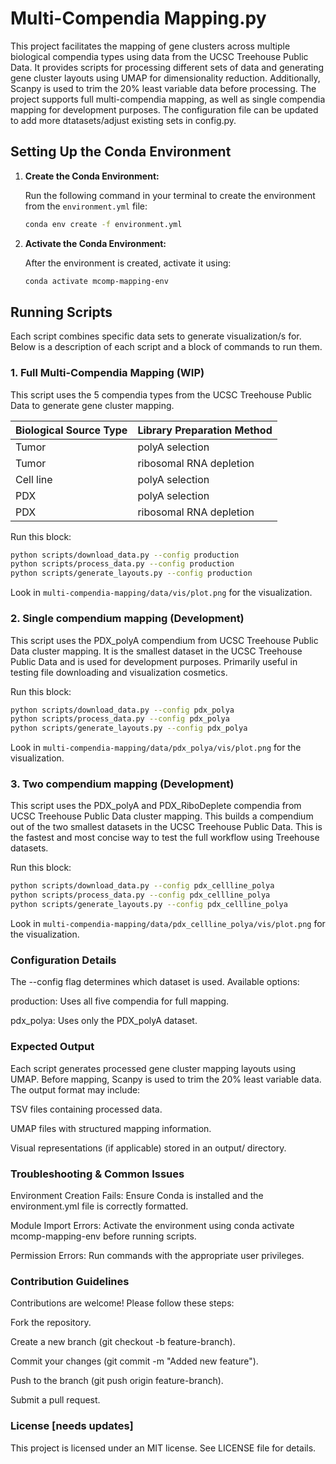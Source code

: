# Multi-Compendia Mapping.py
This project facilitates the mapping of gene clusters across multiple biological compendia types using data from the UCSC Treehouse Public Data. It provides scripts for processing different sets of data and generating gene cluster layouts using UMAP for dimensionality reduction. Additionally, Scanpy is used to trim the 20% least variable data before processing. The project supports  full multi-compendia mapping, as well as single compendia mapping for development purposes. The configuration file can be updated to add more dtatasets/adjust existing sets in config.py.

## Setting Up the Conda Environment

1. **Create the Conda Environment:**

   Run the following command in your terminal to create the environment from the `environment.yml` file:

   ```sh
   conda env create -f environment.yml
   
2. **Activate the Conda Environment:**

   After the environment is created, activate it using:

   ```sh
   conda activate mcomp-mapping-env
   ```

## Running Scripts

Each script combines specific data sets to generate visualization/s for. Below is a description of
each script and a block of commands to run them.

### 1. Full Multi-Compendia Mapping (WIP)

This script uses the 5 compendia types from the UCSC Treehouse Public Data to generate gene cluster mapping.

| Biological Source Type | Library Preparation Method       |
|------------------------|----------------------------------|
| Tumor                  | polyA selection                  |
| Tumor                  | ribosomal RNA depletion          |
| Cell line              | polyA selection                  |
| PDX                    | polyA selection                  |
| PDX                    | ribosomal RNA depletion          |

Run this block:
   ```sh
   python scripts/download_data.py --config production
   python scripts/process_data.py --config production
   python scripts/generate_layouts.py --config production
   ```
Look in `multi-compendia-mapping/data/vis/plot.png` for the visualization.


### 2. Single compendium mapping (Development)

This script uses the PDX_polyA compendium from UCSC Treehouse Public Data cluster mapping. It is the smallest dataset
in the UCSC Treehouse Public Data and is used for development purposes. Primarily useful in testing file downloading
and visualization cosmetics.

Run this block:
   ```sh
   python scripts/download_data.py --config pdx_polya
   python scripts/process_data.py --config pdx_polya
   python scripts/generate_layouts.py --config pdx_polya
   ```
Look in `multi-compendia-mapping/data/pdx_polya/vis/plot.png` for the visualization.

### 3. Two compendium mapping (Development)

This script uses the PDX_polyA and PDX_RiboDeplete compendia from UCSC Treehouse Public Data cluster mapping. This builds
a compendium out of the two smallest datasets in the UCSC Treehouse Public Data. This is the fastest and most concise
way to test the full workflow using Treehouse datasets.

Run this block:
   ```sh
   python scripts/download_data.py --config pdx_cellline_polya
   python scripts/process_data.py --config pdx_cellline_polya
   python scripts/generate_layouts.py --config pdx_cellline_polya
   ```
Look in `multi-compendia-mapping/data/pdx_cellline_polya/vis/plot.png` for the visualization.

### Configuration Details

The --config flag determines which dataset is used. Available options:

production: Uses all five compendia for full mapping.

pdx_polya: Uses only the PDX_polyA dataset.

### Expected Output

Each script generates processed gene cluster mapping layouts using UMAP. Before mapping, Scanpy is used to trim the 20% least variable data. The output format may include:

TSV files containing processed data.

UMAP files with structured mapping information.

Visual representations (if applicable) stored in an output/ directory.

### Troubleshooting & Common Issues

Environment Creation Fails: Ensure Conda is installed and the environment.yml file is correctly formatted.

Module Import Errors: Activate the environment using conda activate mcomp-mapping-env before running scripts.

Permission Errors: Run commands with the appropriate user privileges.

### Contribution Guidelines

Contributions are welcome! Please follow these steps:

Fork the repository.

Create a new branch (git checkout -b feature-branch).

Commit your changes (git commit -m "Added new feature").

Push to the branch (git push origin feature-branch).

Submit a pull request.

### License [needs updates]

This project is licensed under an MIT license. See LICENSE file for details.
